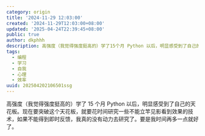 ```yaml
---
category: origin
title: '2024-11-29 12:03:00'
created: '2024-11-29T12:03:00+08:00'
updated: '2025-04-24T22:39:45+08:00'
public: true
author: dkphhh
description: 高强度（我觉得强度挺高的）学了15个月 Python 以后，明显感受到了自己的天花板。现在要突破这个天花板……
tags:
  - 编程
  - 学习
  - 自我
  - 心理
  - 效率
uuid: 202504202106501ssg
---
```


高强度（我觉得强度挺高的）学了 15 个月 Python 以后，明显感受到了自己的天花板。现在要突破这个天花板，就要花时间研究一些不能立竿见影看到效果的技术，如果不能得到即时反馈，我真的没有动力去研究了。要是我时间再多一点就好了。

